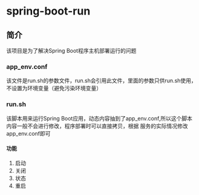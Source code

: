 # spring-boot-run

## 简介
该项目是为了解决Spring Boot程序主机部署运行的问题

### app_env.conf
该文件是run.sh的参数文件，run.sh会引用此文件，里面的参数只供run.sh使用，不设置为环境变量（避免污染环境变量）


### run.sh
该脚本用来运行Spring Boot应用，动态内容抽到了app_env.conf,所以这个脚本内容一般不会进行修改，程序部署时可以直接拷贝，根据
服务的实际情况修改app_env.conf即可

#### 功能
1. 启动
2. 关闭
3. 状态
4. 重启
